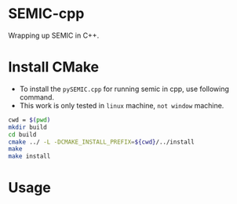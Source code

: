 # SEMIC-cpp

Wrapping up SEMIC in C++.

# Install CMake

* To install the `pySEMIC.cpp` for running semic in cpp, use following command.
* This work is only tested in `linux` machine, `not window` machine.

```bash
cwd = $(pwd)
mkdir build
cd build
cmake ../ -L -DCMAKE_INSTALL_PREFIX=${cwd}/../install
make 
make install
```

# Usage
